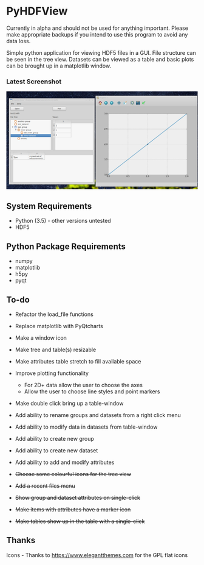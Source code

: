# PyHDFView

Currently in alpha and should not be used for anything important. Please make appropriate backups if you intend to use this program to avoid any data loss.

Simple python application for viewing HDF5 files in a GUI. File structure can be seen in the tree view. Datasets can be viewed as a table and basic plots can be brought up in a matplotlib window.

### Latest Screenshot
![img](https://github.com/DavidPost-1/PyHDFView/blob/master/screenshots/29-08-2016.png?raw=true)


## System Requirements
- Python (3.5) - other versions untested
- HDF5


## Python Package Requirements
- numpy
- matplotlib
- h5py
- pyqt


## To-do
- Refactor the load_file functions
- Replace matplotlib with PyQtcharts
- Make a window icon
- Make tree and table(s) resizable
- Make attributes table stretch to fill available space
- Improve plotting functionality
    - For 2D+ data allow the user to choose the axes
    - Allow the user to choose line styles and point markers
- Make double click bring up a table-window
- Add ability to rename groups and datasets from a right click menu
- Add ability to modify data in datasets from table-window
- Add ability to create new group
- Add ability to create new dataset
- Add ability to add and modify attributes

- ~~Choose some colourful icons for the tree view~~
- ~~Add a recent files menu~~
- ~~Show group and dataset attributes on single-click~~
- ~~Make items with attributes have a marker icon~~
- ~~Make tables show up in the table with a single-click~~

## Thanks
Icons - Thanks to https://www.elegantthemes.com for the GPL flat icons
